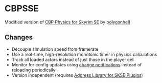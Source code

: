 # CBPSSE
Modified version of [CBP Physics for Skyrim SE](https://github.com/cbpphysics/CBPSSE) by [polygonhell](https://github.com/polygonhell)

## Changes
* Decouple simulation speed from framerate
* Use a real-time, high-resolution monotonic timer in physics calculations
* Track all loaded actors instead of just those in the player cell
* Monitor for config updates using [change notifications](https://docs.microsoft.com/en-us/windows/win32/fileio/obtaining-directory-change-notifications) instead of reloading periodically
* Version independent (requires [Address Library for SKSE Plugins](https://www.nexusmods.com/skyrimspecialedition/mods/32444))
